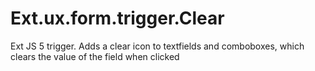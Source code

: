 Ext.ux.form.trigger.Clear
=========================

Ext JS 5 trigger. Adds a clear icon to textfields and comboboxes, which clears the value of the field when clicked
